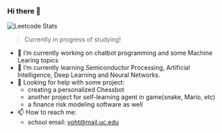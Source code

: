 ### Hi there 👋

<!--
**HVoTM/HVoTM** is a ✨ _special_ ✨ repository because its `README.md` (this file) appears on your GitHub profile.

Here are some ideas to get you started:

- 🔭 I’m currently working on ...
- 🌱 I’m currently learning ...
- 👯 I’m looking to collaborate on ...
- 🤔 I’m looking for help with ...
- 💬 Ask me about ...
- 📫 How to reach me: ...
- 😄 Pronouns: ...
- ⚡ Fun fact: ...
-->
![Leetcode Stats](https://leetcard.jacoblin.cool/ZnZai?theme=nord&font=Varta)
> Currently in progress of studying!
- 🔭 I’m currently working on chatbot programming and some Machine Learing topics
- 🌱 I’m currently learning Semiconductor Processing, Artificial Intelligence, Deep Learning and Neural Networks.
- 🤔 Looking for help with some project:
    + creating a personalized Chessbot
    + another project for self-learning agent in game(snake, Mario, etc)
    + a finance risk modeling software as well
- 📫 How to reach me: 
    + school email: voht@mail.uc.edu



